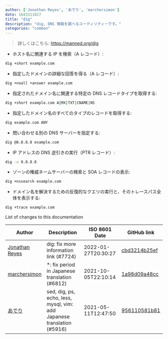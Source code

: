 ```yaml
---
author: ['Jonathan Reyes', 'あでり', 'marchersimon']
date: 1643311827
title: "dig"
description: "dig, DNS 情報を調べるユーティリティーです。"
categories: "common"
---
```

> 詳しくはこちら: <https://manned.org/dig>

- ホスト名に関連する IP を検索（A レコード）:

```bash
dig +short example.com
```

- 指定したドメインの詳細な回答を得る（A レコード）:

```bash
dig +noall +answer example.com
```

- 指定されたドメイン名に関連する特定の DNS レコードタイプを取得する:

```bash
dig +short example.com A|MX|TXT|CNAME|NS
```

- 指定したドメイン名のすべてのタイプのレコードを取得する:

```bash
dig example.com ANY
```

- 問い合わせる別の DNS サーバーを指定する:

```bash
dig @8.8.8.8 example.com
```

- IP アドレスの DNS 逆引きの実行（PTR レコード）:

```bash
dig -x 8.8.8.8
```

- ゾーンの権威ネームサーバーの検索と SOA レコードの表示:

```bash
dig +nssearch example.com
```

- ドメイン名を解決するための反復的なクエリの実行と、そのトレースパス全体を表示する:

```bash
dig +trace example.com
```
List of changes to this documentation


Author | Description | ISO 8601 Date | GitHub link
------|-----|-----|-----
[Jonathan Reyes](mailto:jreyes33@users.noreply.github.com) | dig: fix more information link (#7724) | 2022-01-27T20:30:27 | [cbd3214b25ef](https://github.com/tldr-pages/tldr/commit/cbd3214b25ef91e2590438cc9669c02f28720ce8)
[marchersimon](mailto:50295997+marchersimon@users.noreply.github.com) | *: fix period in Japanese translation (#6812) | 2021-10-05T22:10:14 | [1a98d09a48cc](https://github.com/tldr-pages/tldr/commit/1a98d09a48ccebe878f44c0afe6f0f89e1ac3518)
[あでり](mailto:61904065+shu-pf@users.noreply.github.com) | sed, dig, ps, echo, less, mysql, vim: add Japanese translation (#5916) | 2021-05-11T12:47:50 | [956110581b81](https://github.com/tldr-pages/tldr/commit/956110581b81e8b5813fc05fb72ddc1507b0f94d)

